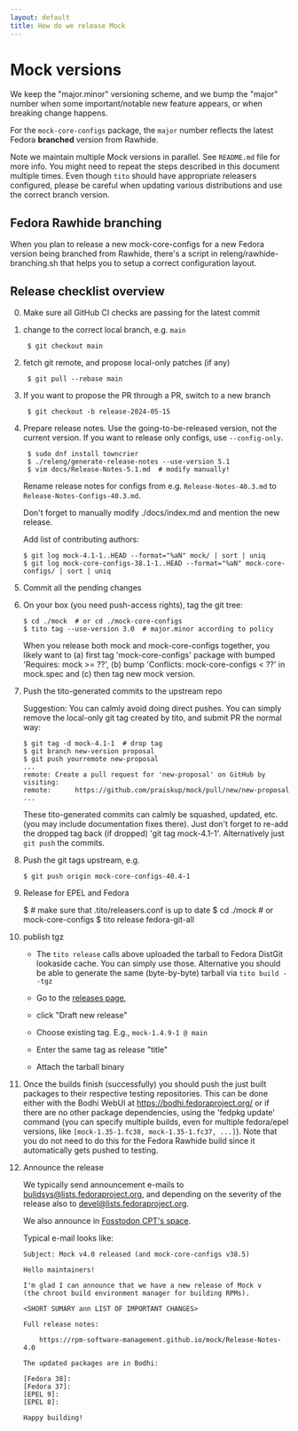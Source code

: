 ```yaml
---
layout: default
title: How do we release Mock
---
```


# Mock versions

We keep the "major.minor" versioning scheme, and we bump the "major" number when
some important/notable new feature appears, or when breaking change happens.

For the `mock-core-configs` package, the `major` number reflects the latest
Fedora **branched** version from Rawhide.

Note we maintain multiple Mock versions in parallel.  See `README.md` file
for more info.  You might need to repeat the steps described in this document
multiple times.  Even though `tito` should have appropriate releasers
configured, please be careful when updating various distributions and use the
correct branch version.

## Fedora Rawhide branching

When you plan to release a new mock-core-configs for a new Fedora version being
branched from Rawhide, there's a script in releng/rawhide-branching.sh that
helps you to setup a correct configuration layout.

## Release checklist overview

0. Make sure all GitHub CI checks are passing for the latest commit

1. change to the correct local branch, e.g. `main`

        $ git checkout main

2. fetch git remote, and propose local-only patches (if any)

        $ git pull --rebase main

3. If you want to propose the PR through a PR, switch to a new branch

        $ git checkout -b release-2024-05-15

5. Prepare release notes. Use the going-to-be-released version, not
   the current version. If you want to release only configs, use
   `--config-only`.

        $ sudo dnf install towncrier
        $ ./releng/generate-release-notes --use-version 5.1
        $ vim docs/Release-Notes-5.1.md  # modify manually!

   Rename release notes for configs from e.g. `Release-Notes-40.3.md`
   to `Release-Notes-Configs-40.3.md`.

   Don't forget to manually modify ./docs/index.md and mention the new release.

   Add list of contributing authors:

       $ git log mock-4.1-1..HEAD --format="%aN" mock/ | sort | uniq
       $ git log mock-core-configs-38.1-1..HEAD --format="%aN" mock-core-configs/ | sort | uniq

6. Commit all the pending changes

7. On your box (you need push-access rights), tag the git tree:

       $ cd ./mock  # or cd ./mock-core-configs
       $ tito tag --use-version 3.0  # major.minor according to policy

   When you release both mock and mock-core-configs together, you
   likely want to (a) first tag 'mock-core-configs' package with bumped
   'Requires: mock >= ??', (b) bump 'Conflicts: mock-core-configs < ??' in
   mock.spec and (c) then tag new mock version.

8. Push the tito-generated commits to the upstream repo

   Suggestion: You can calmly avoid doing direct pushes.  You can simply remove
   the local-only git tag created by tito, and submit PR the normal way:

       $ git tag -d mock-4.1-1  # drop tag
       $ git branch new-version proposal
       $ git push yourremote new-proposal
       ...
       remote: Create a pull request for 'new-proposal' on GitHub by visiting:
       remote:      https://github.com/praiskup/mock/pull/new/new-proposal
       ...

    These tito-generated commits can calmly be squashed, updated, etc. (you may
    include documentation fixes there).  Just don't forget to re-add the dropped
    tag back (if dropped) 'git tag mock-4.1-1'.  Alternatively just `git push`
    the commits.

9. Push the git tags upstream, e.g.

       $ git push origin mock-core-configs-40.4-1

10. Release for EPEL and Fedora

    $ # make sure that .tito/releasers.conf is up to date
    $ cd ./mock  # or mock-core-configs
    $ tito release fedora-git-all

11. publish tgz

    - The `tito release` calls above uploaded the tarball to Fedora DistGit
      lookaside cache.  You can simply use those.  Alternative you should be able
      to generate the same (byte-by-byte) tarball via `tito build --tgz`

    - Go to the [releases page](https://github.com/rpm-software-management/mock/releases),

    - click "Draft new release"

    - Choose existing tag. E.g., `mock-1.4.9-1 @ main`

    - Enter the same tag as release "title"

    - Attach the tarball binary

12. Once the builds finish (successfully) you should push the just built packages
   to their respective testing repositories. This can be done either with the
   Bodhi WebUI at https://bodhi.fedoraproject.org/ or if there are no other
   package dependencies, using the 'fedpkg update' command (you can specify
   multiple builds, even for multiple fedora/epel versions, like
   `[mock-1.35-1.fc38, mock-1.35-1.fc37, ...]`).  Note that you do not need to
   do this for the Fedora Rawhide build since it automatically gets pushed to
   testing.

13. Announce the release

    We typically send announcement e-mails to
    [bulidsys@lists.fedoraproject.org](https://lists.fedoraproject.org/archives/list/buildsys@lists.fedoraproject.org/),
    and depending on the severity of the release also to
    [devel@lists.fedoraproject.org](https://lists.fedoraproject.org/archives/list/devel@lists.fedoraproject.org/).

    We also announce in [Fosstodon CPT's space](https://fosstodon.org/@fedoracpt).

    Typical e-mail looks like:

        Subject: Mock v4.0 released (and mock-core-configs v38.5)

        Hello maintainers!

        I'm glad I can announce that we have a new release of Mock v
        (the chroot build environment manager for building RPMs).

        <SHORT SUMARY ann LIST OF IMPORTANT CHANGES>

        Full release notes:

            https://rpm-software-management.github.io/mock/Release-Notes-4.0

        The updated packages are in Bodhi:

        [Fedora 38]:
        [Fedora 37]:
        [EPEL 9]:
        [EPEL 8]:

        Happy building!
